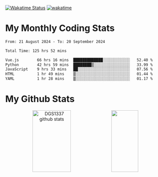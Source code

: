 [![Wakatime Status](https://github.com/noopurphalak/noopurphalak/workflows/wakatime-status-update/badge.svg)](https://github.com/noopurphalak/noopurphalak/actions/workflows/main.yml)
[![wakatime](https://wakatime.com/badge/user/80ace140-ef40-4fdd-b8ed-f3be3d2e1aea.svg)](https://wakatime.com/@80ace140-ef40-4fdd-b8ed-f3be3d2e1aea)

# My Monthly Coding Stats

<!--START_SECTION:waka-->

```txt
From: 21 August 2024 - To: 20 September 2024

Total Time: 125 hrs 52 mins

Vue.js        66 hrs 16 mins  █████████████░░░░░░░░░░░░   52.40 %
Python        42 hrs 59 mins  ████████▒░░░░░░░░░░░░░░░░   33.99 %
JavaScript    9 hrs 33 mins   ██░░░░░░░░░░░░░░░░░░░░░░░   07.56 %
HTML          1 hr 49 mins    ▒░░░░░░░░░░░░░░░░░░░░░░░░   01.44 %
YAML          1 hr 28 mins    ▒░░░░░░░░░░░░░░░░░░░░░░░░   01.17 %
```

<!--END_SECTION:waka-->

# My Github Stats
<div style="text-align: center;">
  <img width="49%" height="195px" src="https://github-readme-stats-sigma-five.vercel.app/api?username=noopurphalak&show_icons=true&count_private=true&hide_border=true&title_color=ecf2f8&icon_color=0d1117&text_color=FFFFFF&bg_color=0d1117" alt="DGS1337 github stats" />
  <img width="41%" height="195px" src="https://github-readme-stats-sigma-five.vercel.app/api/top-langs/?username=noopurphalak&layout=compact&hide_border=true&title_color=ecf2f8&text_color=FFFFFF&bg_color=0d1117" />
</div>
